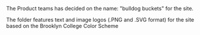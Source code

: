 The Product teams has decided on the name: "bulldog buckets" for the site. 

The folder features text and image logos (.PNG and .SVG format) for the site based on the Brooklyn College Color Scheme
